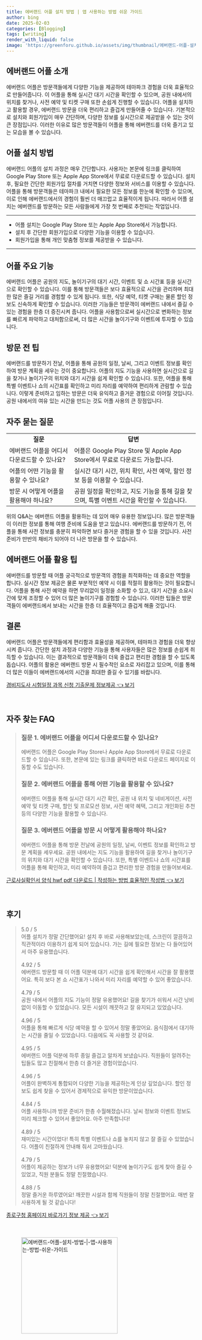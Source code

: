 ```yaml
---
title: 에버랜드 어플 설치 방법 | 앱 사용하는 방법 쉬운 가이드
author: bing
date: 2025-02-03
categories: [Blogging]
tags: [writing]
render_with_liquid: false
image: 'https://greenforu.github.io/assets/img/thumbnail/에버랜드-어플-설치-방법-|-앱-사용하는-방법-쉬운-가이드.webp'
---
```



<h2 id='에버랜드_어플_소개'>에버랜드 어플 소개</h2>

<p>에버랜드 어플은 방문객들에게 다양한 기능을 제공하여 테마파크 경험을 더욱 효율적으로 만들어줍니다. 이 어플을 통해 실시간 대기 시간을 확인할 수 있으며, 공원 내에서의 위치를 찾거나, 사전 예약 및 티켓 구매 또한 손쉽게 진행할 수 있습니다. 어플을 설치하고 활용할 경우, 에버랜드 방문을 더욱 편리하고 즐겁게 만들어줄 수 있습니다. 기본적으로 설치와 회원가입이 매우 간단하며, 다양한 정보를 실시간으로 제공받을 수 있는 것이 큰 장점입니다. 이러한 이유로 많은 방문객들이 어플을 통해 에버랜드를 더욱 즐기고 있는 모습을 볼 수 있습니다.</p>

<h2 id='어플_설치_방법'>어플 설치 방법</h2>

<p>에버랜드 어플의 설치 과정은 매우 간단합니다. 사용자는 본문에 링크를 클릭하여 Google Play Store 또는 Apple App Store에서 무료로 다운로드할 수 있습니다. 설치 후, 필요한 간단한 회원가입 절차를 거치면 다양한 정보와 서비스를 이용할 수 있습니다. 어플을 통해 방문객들은 테마파크 내에서 필요한 모든 정보를 한눈에 확인할 수 있으며, 이로 인해 에버랜드에서의 경험이 훨씬 더 매끄럽고 효율적이게 됩니다. 따라서 어플 설치는 에버랜드를 방문하는 모든 사람들에게 가장 첫 번째로 추천되는 작업입니다.</p>

<hr />

<ul>
    <li>어플 설치는 Google Play Store 또는 Apple App Store에서 가능합니다.</li>
    <li>설치 후 간단한 회원가입으로 다양한 기능을 이용할 수 있습니다.</li>
    <li>회원가입을 통해 개인 맞춤형 정보를 제공받을 수 있습니다.</li>
</ul>

<hr />

<h2 id='어플_주요_기능'>어플 주요 기능</h2>

<p>에버랜드 어플은 공원의 지도, 놀이기구의 대기 시간, 이벤트 및 쇼 시간표 등을 실시간으로 확인할 수 있습니다. 이를 통해 방문객들은 보다 효율적으로 시간을 관리하며 최대한 많은 즐길 거리를 경험할 수 있게 됩니다. 또한, 식당 예약, 티켓 구매는 물론 할인 정보도 신속하게 확인할 수 있습니다. 이러한 기능들은 방문객이 에버랜드 내에서 즐길 수 있는 경험을 한층 더 증진시켜 줍니다. 어플을 사용함으로써 실시간으로 변화하는 정보를 빠르게 파악하고 대처함으로써, 더 많은 시간을 놀이기구와 이벤트에 투자할 수 있습니다.</p>

<h2 id='방문_전_팁'>방문 전 팁</h2>

<p>에버랜드를 방문하기 전날, 어플을 통해 공원의 일정, 날씨, 그리고 이벤트 정보를 확인하여 방문 계획을 세우는 것이 중요합니다. 어플의 지도 기능을 사용하면 실시간으로 길을 찾거나 놀이기구의 위치와 대기 시간을 쉽게 확인할 수 있습니다. 또한, 어플을 통해 특별 이벤트나 쇼의 시간표를 확인하고 미리 자리를 예약하여 편리하게 관람할 수 있습니다. 이렇게 준비하고 임하는 방문은 더욱 유익하고 즐거운 경험으로 이어질 것입니다. 공원 내에서의 여유 있는 시간을 만드는 것도 어플 사용의 큰 장점입니다.</p>

<h2 id='자주_묻는_질문'>자주 묻는 질문</h2>

<table>
    <tr>
        <td style="text-align: center; height: 17px;"><b>질문</b></td>
        <td style="text-align: center; height: 17px;"><b>답변</b></td>
    </tr>
    <tr>
        <td>에버랜드 어플을 어디서 다운로드할 수 있나요?</td>
        <td>어플은 Google Play Store 및 Apple App Store에서 무료로 다운로드 가능합니다.</td>
    </tr>
    <tr>
        <td>어플의 어떤 기능을 활용할 수 있나요?</td>
        <td>실시간 대기 시간, 위치 확인, 사전 예약, 할인 정보 등을 이용할 수 있습니다.</td>
    </tr>
    <tr>
        <td>방문 시 어떻게 어플을 활용해야 하나요?</td>
        <td>공원 일정을 확인하고, 지도 기능을 통해 길을 찾으며, 특별 이벤트 시간을 확인할 수 있습니다.</td>
    </tr>
</table>

<p>위의 Q&A는 에버랜드 어플을 활용하는 데 있어 매우 유용한 정보입니다. 많은 방문객들이 이러한 정보를 통해 여행 준비에 도움을 받고 있습니다. 에버랜드를 방문하기 전, 어플을 통해 사전 정보를 충분히 파악하면 보다 즐거운 경험을 할 수 있을 것입니다. 사전 준비가 만반의 채비가 되어야 더 나은 방문을 할 수 있습니다.</p>

<h2 id='에버랜드_어플_활용_팁'>에버랜드 어플 활용 팁</h2>

<p>에버랜드를 방문할 때 어플 궁극적으로 방문객의 경험을 최적화하는 데 중요한 역할을 합니다. 실시간 정보 제공은 물론 부분적인 예약 시 이를 적절히 활용하는 것이 필요합니다. 어플을 통해 사전 예약을 하면 무리없이 일정을 소화할 수 있고, 대기 시간을 소요시간에 맞게 조정할 수 있어 더 많은 놀이기구를 경험할 수 있습니다. 이러한 팁들은 방문객들이 에버랜드에서 보내는 시간을 한층 더 효율적이고 즐겁게 해줄 것입니다.</p>

<h2 id='결론'>결론</h2>

<p>에버랜드 어플은 방문객들에게 편리함과 효율성을 제공하며, 테마파크 경험을 더욱 향상시켜 줍니다. 간단한 설치 과정과 다양한 기능을 통해 사용자들은 많은 정보를 손쉽게 취득할 수 있습니다. 이는 결과적으로 방문객들이 더욱 즐겁고 편리한 경험을 할 수 있도록 돕습니다. 어플의 활용은 에버랜드 방문 시 필수적인 요소로 자리잡고 있으며, 이를 통해 더 많은 이들이 에버랜드에서의 시간을 최대한 즐길 수 있기를 바랍니다.</p>


<p><a class="click-button" title="경비지도사 시험일정 과목 신청 기출문제 정보제공" href="https://greenforu.github.io/posts/%EA%B2%BD%EB%B9%84%EC%A7%80%EB%8F%84%EC%82%AC-%EC%8B%9C%ED%97%98%EC%9D%BC%EC%A0%95-%EA%B3%BC%EB%AA%A9-%EC%8B%A0%EC%B2%AD-%EA%B8%B0%EC%B6%9C%EB%AC%B8%EC%A0%9C-%EC%A0%95%EB%B3%B4%EC%A0%9C%EA%B3%B5/" rel="dofollow">경비지도사 시험일정 과목 신청 기출문제 정보제공 👈 보기</a></p><br>
<h2 id='자주_찾는_FAQ'>자주 찾는 FAQ</h2>
<div itemscope="" itemtype="https://schema.org/FAQPage"> 
<blockquote> 
<div itemscope="" itemprop="mainEntity" itemtype="https://schema.org/Question"> 
<h3 itemprop="name">질문 1. 에버랜드 어플을 어디서 다운로드할 수 있나요?</h3> 
<div itemscope="" itemprop="acceptedAnswer" itemtype="https://schema.org/Answer"> 
<span itemprop="text"> 
<p>에버랜드 어플은 Google Play Store나 Apple App Store에서 무료로 다운로드할 수 있습니다. 또한, 본문에 있는 링크를 클릭하면 바로 다운로드 페이지로 이동할 수도 있습니다.</p> 
</span> 
</div> 
</div> 
<div itemscope="" itemprop="mainEntity" itemtype="https://schema.org/Question"> 
<h3 itemprop="name">질문 2. 에버랜드 어플을 통해 어떤 기능을 활용할 수 있나요?</h3> 
<div itemscope="" itemprop="acceptedAnswer" itemtype="https://schema.org/Answer"> 
<span itemprop="text"> 
<p>에버랜드 어플을 통해 실시간 대기 시간 확인, 공원 내 위치 및 네비게이션, 사전 예약 및 티켓 구매, 할인 및 프로모션 정보, 사전 예약 혜택, 그리고 개인화된 추천 등의 다양한 기능을 활용할 수 있습니다.</p> 
</span> 
</div> 
</div> 
<div itemscope="" itemprop="mainEntity" itemtype="https://schema.org/Question"> 
<h3 itemprop="name">질문 3. 에버랜드 어플을 방문 시 어떻게 활용해야 하나요?</h3> 
<div itemscope="" itemprop="acceptedAnswer" itemtype="https://schema.org/Answer"> 
<span itemprop="text"> 
<p>에버랜드 어플을 통해 방문 전날에 공원의 일정, 날씨, 이벤트 정보를 확인하고 방문 계획을 세우세요. 공원 내에서는 지도 기능을 활용하여 길을 찾거나 놀이기구의 위치와 대기 시간을 확인할 수 있습니다. 또한, 특별 이벤트나 쇼의 시간표를 어플을 통해 확인하고, 미리 예약하여 즐겁고 편리한 방문 경험을 만들어보세요.</p> 
</span> 
</div> 
</div> 
</blockquote> 
</div>
<p><a class="click-button" title="근로사실확인서 양식 hwf pdf 다운로드 | 작성하는 방법 효율적인 작성법" href="https://greenforu.github.io/posts/%EA%B7%BC%EB%A1%9C%EC%82%AC%EC%8B%A4%ED%99%95%EC%9D%B8%EC%84%9C-%EC%96%91%EC%8B%9D-hwf-pdf-%EB%8B%A4%EC%9A%B4%EB%A1%9C%EB%93%9C-%EC%9E%91%EC%84%B1%ED%95%98%EB%8A%94-%EB%B0%A9%EB%B2%95-%ED%9A%A8%EC%9C%A8%EC%A0%81%EC%9D%B8-%EC%9E%91%EC%84%B1%EB%B2%95/" rel="dofollow">근로사실확인서 양식 hwf pdf 다운로드 | 작성하는 방법 효율적인 작성법 👈 보기</a></p><br>
<h2 id='후기'>후기</h2>
<div itemscope itemtype="https://schema.org/Product">
  <blockquote>
  <div itemprop="review" itemscope itemtype="https://schema.org/Review">
      <div itemprop="reviewRating" itemscope itemtype="https://schema.org/Rating"> <span itemprop="ratingValue">5.0</span> / <span itemprop="bestRating">5</span> </div>
      <span itemprop="reviewBody">어플 설치가 정말 간단했어요! 설치 후 바로 사용해보았는데, 스크린이 깔끔하고 직관적이라 이용하기 쉽게 되어 있습니다. 가는 길에 필요한 정보는 다 들어있어서 아주 유용했습니다.</span>
  </div>
  <br>
  <div itemprop="review" itemscope itemtype="https://schema.org/Review">
      <div itemprop="reviewRating" itemscope itemtype="https://schema.org/Rating"> <span itemprop="ratingValue">4.92</span> / <span itemprop="bestRating">5</span> </div>
      <span itemprop="reviewBody">에버랜드 방문할 때 이 어플 덕분에 대기 시간을 쉽게 확인해서 시간을 잘 활용했어요. 특히 보다 본 쇼 시간표가 나와서 미리 자리를 예약할 수 있어 좋았습니다.</span>
  </div>
  <br>
  <div itemprop="review" itemscope itemtype="https://schema.org/Review">
      <div itemprop="reviewRating" itemscope itemtype="https://schema.org/Rating"> <span itemprop="ratingValue">4.79</span> / <span itemprop="bestRating">5</span> </div>
      <span itemprop="reviewBody">공원 내에서 어플의 지도 기능이 정말 유용했어요! 길을 찾기가 쉬워서 시간 낭비 없이 이동할 수 있었습니다. 모든 시설이 깨끗하고 잘 유지되고 있었습니다.</span>
  </div>
  <br>
  <div itemprop="review" itemscope itemtype="https://schema.org/Review">
      <div itemprop="reviewRating" itemscope itemtype="https://schema.org/Rating"> <span itemprop="ratingValue">4.96</span> / <span itemprop="bestRating">5</span> </div>
      <span itemprop="reviewBody">어플을 통해 빠르게 식당 예약을 할 수 있어서 정말 좋았어요. 음식점에서 대기하는 시간을 줄일 수 있었습니다. 다음에도 꼭 사용할 것 같아요.</span>
  </div>
  <br>
  <div itemprop="review" itemscope itemtype="https://schema.org/Review">
      <div itemprop="reviewRating" itemscope itemtype="https://schema.org/Rating"> <span itemprop="ratingValue">4.95</span> / <span itemprop="bestRating">5</span> </div>
      <span itemprop="reviewBody">에버랜드 어플 덕분에 하루 종일 즐겁고 알차게 보냈습니다. 직원들이 알려주는 팁들도 많고 친절해서 한층 더 즐거운 경험이었습니다.</span>
  </div>
  <br>
  <div itemprop="review" itemscope itemtype="https://schema.org/Review">
      <div itemprop="reviewRating" itemscope itemtype="https://schema.org/Rating"> <span itemprop="ratingValue">4.96</span> / <span itemprop="bestRating">5</span> </div>
      <span itemprop="reviewBody">어플이 완벽하게 통합되어 다양한 기능을 제공하는게 인상 깊었습니다. 할인 정보도 쉽게 찾을 수 있어서 경제적으로 유익한 방문이었습니다.</span>
  </div>
  <br>
  <div itemprop="review" itemscope itemtype="https://schema.org/Review">
      <div itemprop="reviewRating" itemscope itemtype="https://schema.org/Rating"> <span itemprop="ratingValue">4.84</span> / <span itemprop="bestRating">5</span> </div>
      <span itemprop="reviewBody">어플 사용하니까 방문 준비가 한층 수월해졌습니다. 날씨 정보와 이벤트 정보도 미리 체크할 수 있어서 좋았어요. 아주 만족합니다!</span>
  </div>
  <br>
  <div itemprop="review" itemscope itemtype="https://schema.org/Review">
      <div itemprop="reviewRating" itemscope itemtype="https://schema.org/Rating"> <span itemprop="ratingValue">4.89</span> / <span itemprop="bestRating">5</span> </div>
      <span itemprop="reviewBody">재미있는 시간이었다! 특히 특별 이벤트나 쇼를 놓치지 않고 잘 즐길 수 있었습니다. 어플이 친절하게 안내해 줘서 고마웠습니다.</span>
  </div>
  <br>
  <div itemprop="review" itemscope itemtype="https://schema.org/Review">
      <div itemprop="reviewRating" itemscope itemtype="https://schema.org/Rating"> <span itemprop="ratingValue">4.79</span> / <span itemprop="bestRating">5</span> </div>
      <span itemprop="reviewBody">어플이 제공하는 정보가 너무 유용했어요! 덕분에 놀이기구도 쉽게 찾아 즐길 수 있었고, 직원 분들도 정말 친절했습니다.</span>
  </div>
  <br>
  <div itemprop="review" itemscope itemtype="https://schema.org/Review">
      <div itemprop="reviewRating" itemscope itemtype="https://schema.org/Rating"> <span itemprop="ratingValue">4.88</span> / <span itemprop="bestRating">5</span> </div>
      <span itemprop="reviewBody">정말 즐거운 하루였어요! 깨끗한 시설과 함께 직원들이 정말 친절했어요. 매번 잘 사용하게 될 것 같습니다!</span>
  </div>
  </blockquote>
</div>
<p><a class="click-button" title="종로구청 홈페이지 바로가기 정보 제공" href="https://greenforu.github.io/posts/%EC%A2%85%EB%A1%9C%EA%B5%AC%EC%B2%AD-%ED%99%88%ED%8E%98%EC%9D%B4%EC%A7%80-%EB%B0%94%EB%A1%9C%EA%B0%80%EA%B8%B0-%EC%A0%95%EB%B3%B4-%EC%A0%9C%EA%B3%B5/" rel="dofollow">종로구청 홈페이지 바로가기 정보 제공 👈 보기</a></p><br>
<figure class="image"><img src="https://greenforu.github.io/assets/img/thumbnail/에버랜드-어플-설치-방법-|-앱-사용하는-방법-쉬운-가이드.webp" alt="에버랜드-어플-설치-방법-|-앱-사용하는-방법-쉬운-가이드" width="256" height="256"></figure>